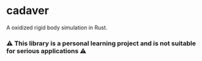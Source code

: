 # cadaver
A oxidized rigid body simulation in Rust.

### ⚠️ This library is a personal learning project and is not suitable for serious applications ⚠️
